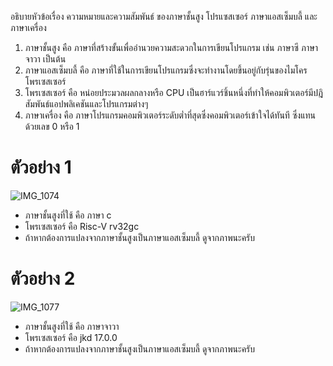 อธิบายหัวข้อเรื่อง ความหมายและความสัมพันธ์ ของภาษาชั้นสูง โปรแซสเซอร์ ภาษาแอสเซ็มบลี้ และภาษาเครื่อง
1) ภาษาชั้นสูง คือ ภาษาที่สร้างขั้นเพื่ออำนวยความสะดวกในการเขียนโปรแกรม เช่น ภาษาซี ภาษาจาวา เป็นต้น
2) ภาษาแอสเซ็มบลี้ คือ ภาษาที่ใช้ในการเขียนโปรแกรมซึ่งจะทำงานโดยขึ้นอยู่กับรุ่นของไมโครโพรเซสเซอร์
3) โพรเซสเซอร์ คือ หน่อยประมวลผลกลางหรือ CPU เป็นฮาร์แวร์ชิ้นหนึ่งที่ทำให้คอมพิวเตอร์มีปฎิสัมพันธ์แอปพลิเคชันและโปรแกรมต่างๆ
4) ภาษาเครื่อง คือ ภาษาโปรแกรมคอมพิวเตอร์ระดับต่ำที่สุดซึ่งคอมพิวเตอร์เข้าใจได้ทันที ซึ่งแทนด้วยเลข 0 หรือ 1
# ตัวอย่าง 1
![IMG_1074](https://user-images.githubusercontent.com/98944174/161420656-97c9e39d-a07d-49a1-96a7-f5f2fd4802c1.png)
- ภาษาชั้นสูงที่ใช้ คือ ภาษา c
- โพรเซสเซอร์ คือ Risc-V rv32gc 
- ถ้าหากต้องการแปลงจากภาษาชั้นสูงเป็นภาษาแอสเซ็มบลี้ ดูจากภาพนะครับ
# ตัวอย่าง 2
![IMG_1077](https://user-images.githubusercontent.com/98944174/161420824-c9358283-9b3b-44fb-a396-8b0e65c0e2c8.png)
- ภาษาชั้นสูงที่ใช้ คือ ภาษาจาวา
- โพรเซสเซอร์ คือ jkd 17.0.0
- ถ้าหากต้องการแปลงจากภาษาชั้นสูงเป็นภาษาแอสเซ็มบลี้ ดูจากภาพนะครับ
